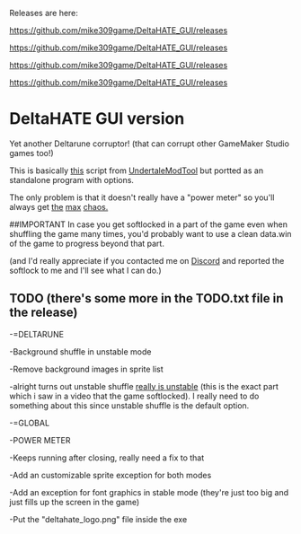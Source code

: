 Releases are here:

https://github.com/mike309game/DeltaHATE_GUI/releases

https://github.com/mike309game/DeltaHATE_GUI/releases

https://github.com/mike309game/DeltaHATE_GUI/releases

https://github.com/mike309game/DeltaHATE_GUI/releases


# DeltaHATE GUI version
Yet another Deltarune corruptor! (that can corrupt other GameMaker Studio games too!)

This is basically [this](https://github.com/krzys-h/UndertaleModTool/blob/master/UndertaleModTool/SampleScripts/DeltaHATE.csx) script from [UndertaleModTool](https://github.com/krzys-h/UndertaleModTool/) but portted as an standalone program with options.

The only problem is that it doesn't really have a "power meter" so you'll always get [the](https://cdn.discordapp.com/attachments/507353685228126218/528569210679590912/unknown.png) [max](https://cdn.discordapp.com/attachments/299645962765205515/528632282123337759/unknown.png) [chaos.](https://cdn.discordapp.com/attachments/299645962765205515/528632474582908928/unknown.png)

##IMPORTANT
In case you get softlocked in a part of the game even when shuffling the game many times, you'd probably want to use a clean data.win of the game to progress beyond that part.

(and I'd really appreciate if you contacted me on [Discord](https://discord.gg/npBTeGu) and reported the softlock to me and I'll see what I can do.)

## TODO (there's some more in the TODO.txt file in the release)

-=DELTARUNE

-Background shuffle in unstable mode

-Remove background images in sprite list

-alright turns out unstable shuffle [really is unstable](https://cdn.discordapp.com/attachments/507353685228126218/528572036101177354/unknown.png) (this is the exact part which i saw in a video that the game softlocked). I really need to do something about this since unstable shuffle is the default option.

-=GLOBAL

-POWER METER

-Keeps running after closing, really need a fix to that

-Add an customizable sprite exception for both modes

-Add an exception for font graphics in stable mode (they're just too big and just fills up the screen in the game)

-Put the "deltahate_logo.png" file inside the exe